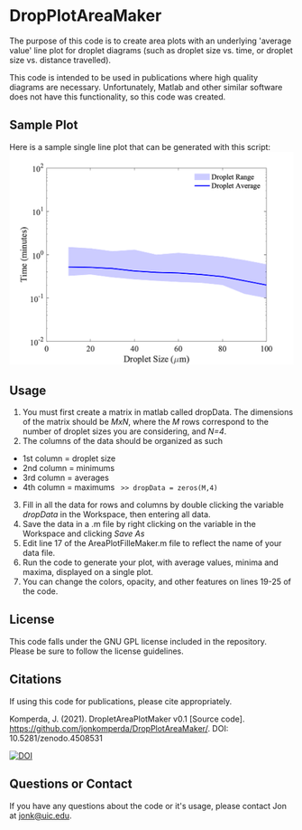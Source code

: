 # DropPlotAreaMaker
The purpose of this code is to create area plots with an underlying 'average value' line plot for droplet diagrams (such as droplet size vs. time, or droplet size vs. distance travelled). 

This code is intended to be used in publications where high quality diagrams are necessary. Unfortunately, Matlab and other similar software does not have this functionality, so this code was created.

## Sample Plot
Here is a sample single line plot that can be generated with this script:
![Alt text](sample.png "Sample Plot")

## Usage
1. You must first create a matrix in matlab called dropData. The dimensions of the matrix should be *MxN*, where the *M* rows correspond to the number of droplet sizes you are considering, and *N=4*.
2. The columns of the data should be organized as such
 - 1st column = droplet size
 - 2nd column = minimums
 - 3rd column = averages
 - 4th column = maximums
 ` >> dropData = zeros(M,4)`
3. Fill in all the data for rows and columns by double clicking the variable *dropData* in the Workspace, then entering all data.
4. Save the data in a .m file by right clicking on the variable in the Workspace and clicking *Save As*
1. Edit line 17 of the AreaPlotFilleMaker.m file to reflect the name of your data file.
1. Run the code to generate your plot, with average values, minima and maxima, displayed on a single plot.
1. You can change the colors, opacity, and other features on lines 19-25 of the code.

## License
This code falls under the GNU GPL license included in the repository. Please be sure to follow the license guidelines.

## Citations
If using this code for publications, please cite appropriately.

Komperda, J. (2021). DropletAreaPlotMaker v0.1 [Source code]. https://github.com/jonkomperda/DropPlotAreaMaker/. DOI: 10.5281/zenodo.4508531

[![DOI](https://zenodo.org/badge/336332763.svg)](https://zenodo.org/badge/latestdoi/336332763)


## Questions or Contact
If you have any questions about the code or it's usage, please contact Jon at jonk@uic.edu.
